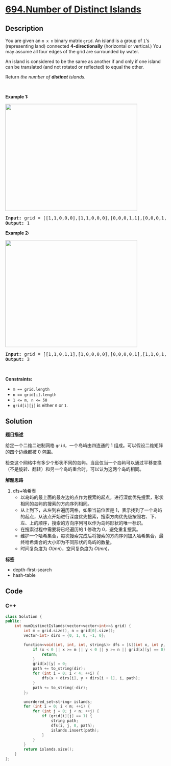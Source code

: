 # [694.Number of Distinct Islands](https://leetcode.com/problems/number-of-distinct-islands/description/)

## Description

<p>You are given an <code>m x n</code> binary matrix <code>grid</code>. An island is a group of <code>1</code>&#39;s (representing land) connected <strong>4-directionally</strong> (horizontal or vertical.) You may assume all four edges of the grid are surrounded by water.</p>

<p>An island is considered to be the same as another if and only if one island can be translated (and not rotated or reflected) to equal the other.</p>

<p>Return <em>the number of <b>distinct</b> islands</em>.</p>

<p>&nbsp;</p>
<p><strong class="example">Example 1:</strong></p>
<img alt="" src="https://fastly.jsdelivr.net/gh/doocs/leetcode@main/solution/0600-0699/0694.Number%20of%20Distinct%20Islands/images/distinctisland1-1-grid.jpg" style="width: 413px; height: 334px;" />
<pre>
<strong>Input:</strong> grid = [[1,1,0,0,0],[1,1,0,0,0],[0,0,0,1,1],[0,0,0,1,1]]
<strong>Output:</strong> 1
</pre>

<p><strong class="example">Example 2:</strong></p>
<img alt="" src="https://fastly.jsdelivr.net/gh/doocs/leetcode@main/solution/0600-0699/0694.Number%20of%20Distinct%20Islands/images/distinctisland1-2-grid.jpg" style="width: 413px; height: 334px;" />
<pre>
<strong>Input:</strong> grid = [[1,1,0,1,1],[1,0,0,0,0],[0,0,0,0,1],[1,1,0,1,1]]
<strong>Output:</strong> 3
</pre>

<p>&nbsp;</p>
<p><strong>Constraints:</strong></p>

<ul>
  <li><code>m == grid.length</code></li>
  <li><code>n == grid[i].length</code></li>
  <li><code>1 &lt;= m, n &lt;= 50</code></li>
  <li><code>grid[i][j]</code> is either <code>0</code> or <code>1</code>.</li>
</ul>

## Solution

**题目描述**

给定一个二维二进制网格 `grid`，一个岛屿由四连通的 1 组成。可以假设二维矩阵的四个边缘都被 0 包围。

检查这个网格中有多少个形状不同的岛屿。当且仅当一个岛屿可以通过平移变换（不是旋转、翻转）和另一个岛屿重合时，可以认为这两个岛屿相同。

**解题思路**

1. dfs+哈希表
   - 以岛屿的最上面的最左边的点作为搜索的起点，进行深度优先搜索，形状相同的岛屿的搜索的方向序列相同。
   - 从上到下，从左到右遍历网格，如果当前位置是 1，表示找到了一个岛屿的起点，从该点开始进行深度优先搜索，搜索方向优先级按照右、下、左、上的顺序，搜索的方向序列可以作为岛屿形状的唯一标识。
   - 在搜索过程中需要将已经遍历的 1 修改为 0，避免重复搜索。
   - 维护一个哈希集合，每次搜索完成后将搜索的方向序列加入哈希集合，最终哈希集合的大小即为不同形状的岛屿的数量。
   - 时间复杂度为 $O(mn)$，空间复杂度为 $O(mn)$。

**标签**

- depth-first-search
- hash-table

<!-- code start -->
## Code

### C++

```cpp
class Solution {
public:
    int numDistinctIslands(vector<vector<int>>& grid) {
        int m = grid.size(), n = grid[0].size();
        vector<int> dirs = {0, 1, 0, -1, 0};

        function<void(int, int, int, string&)> dfs = [&](int x, int y, int dir, string& path) {
            if (x < 0 || x >= m || y < 0 || y >= n || grid[x][y] == 0) {
                return;
            }
            grid[x][y] = 0;
            path += to_string(dir);
            for (int i = 0; i < 4; ++i) {
                dfs(x + dirs[i], y + dirs[i + 1], i, path);
            }
            path += to_string(-dir);
        };

        unordered_set<string> islands;
        for (int i = 0; i < m; ++i) {
            for (int j = 0; j < n; ++j) {
                if (grid[i][j] == 1) {
                    string path;
                    dfs(i, j, 0, path);
                    islands.insert(path);
                }
            }
        }
        return islands.size();
    }
};
```

<!-- code end -->
